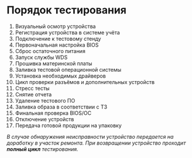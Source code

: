 Порядок тестирования
=

 1. Визуальный осмотр устройства
 2. Регистрация устройства в системе учёта
 3. Подключение к тестовому стенду
 4. Первоначальная настройка BIOS
 5. Сброс остаточного питания
 6. Запуск службы WDS
 7. Прошивка материнской платы
 8. Заливка тестовой операционной системы
 9. Установка необходимых драйверов
 10. Цикл проверки разъёмов и дополнительных устройств
 11. Стресс тесты
 12. Снятие отчета
 13. Удаление тестового ПО
 14. Заливка образа в соответствии с ТЗ
 15. Финальная проверка BIOS/ОС
 16. Отключение устройств
 17. Передача готовой продукции на упаковку


*В случае обнаружения неисправности устройство передается на доработку в участок ремонта. При возвращении устройство проходит **полный цикл** тестирования.*
